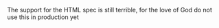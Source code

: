 The support for the HTML spec is still terrible, for the love of God do not use this in production yet

